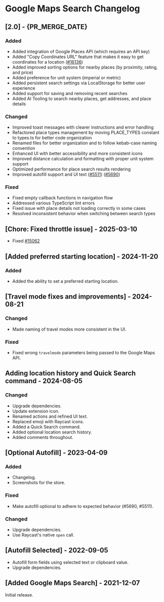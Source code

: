 # Google Maps Search Changelog
## [2.0] - {PR_MERGE_DATE}

### Added

- Added integration of Google Places API (which requires an API key)
- Added "Copy Coordinates URL" feature that makes it easy to get coordinates for a location ([#16136](https://github.com/raycast/extensions/issues/16136))
- Added improved sorting options for nearby places (by proximity, rating, and price)
- Added preference for unit system (imperial or metric)
- Added persistent search settings via LocalStorage for better user experience
- Added support for saving and removing recent searches
- Added AI Tooling to search nearby places, get addresses, and place details

### Changed

- Improved toast messages with clearer instructions and error handling
- Refactored place types management by moving PLACE_TYPES constant to types.ts for better code organization
- Renamed files for better organization and to follow kebab-case naming convention
- Enhanced UI with better accessibility and more consistent icons
- Improved distance calculation and formatting with proper unit system support
- Optimized performance for place search results rendering
- Improved autofill support and UI text ([#5511](https://github.com/raycast/extensions/issues/5511)) ([#5690](https://github.com/raycast/extensions/issues/5690))

### Fixed

- Fixed empty callback functions in navigation flow
- Addressed various TypeScript lint errors
- Fixed issue with place details not loading correctly in some cases
- Resolved inconsistent behavior when switching between search types

## [Chore: Fixed throttle issue] - 2025-03-10 

- Fixed [#15062](https://github.com/raycast/extensions/issues/15062)

## [Added preferred starting location] - 2024-11-20

### Added

- Added the ability to set a preferred starting location.

## [Travel mode fixes and improvements] - 2024-08-21

### Changed

- Made naming of travel modes more consistent in the UI.

### Fixed

- Fixed wrong `travelmode` parameters being passed to the Google Maps API.

## Adding location history and Quick Search command - 2024-08-05

### Changed

- Upgrade dependencies.
- Update extension icon.
- Renamed actions and refined UI text.
- Replaced emoji with Raycast icons.
- Added a Quick Search command.
- Added optional location search history.
- Added comments throughout.

## [Optional Autofill] - 2023-04-09

### Added

- Changelog.
- Screenshots for the store.

### Fixed

- Make autofill optional to adhere to expected behavior (#5690, #5511).

### Changed

- Upgrade dependencies.
- Use Raycast's native `open` call.

## [Autofill Selected] - 2022-09-05

- Autofill form fields using selected text or clipboard value.
- Upgrade dependencies.

## [Added Google Maps Search] - 2021-12-07

Initial release.
